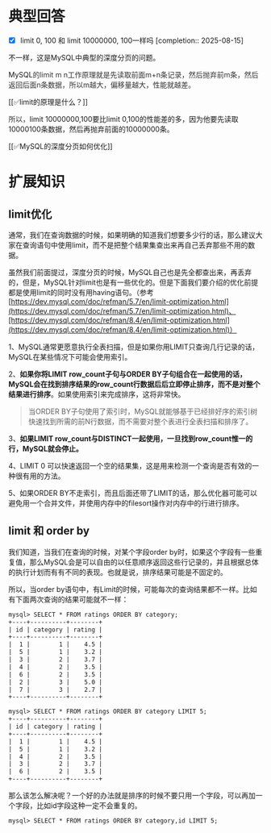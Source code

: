 # 典型回答

- [x] limit 0, 100 和 limit 10000000, 100一样吗  [completion:: 2025-08-15]

不一样，这是MySQL中典型的深度分页的问题。



MySQL<font style="color:rgb(51, 51, 51);">的limit m n工作原理就是先读取前面m+n条记录，然后抛弃前m条，然后返回后面n条数据，所以m越大，偏移量越大，性能就越差。</font>

<font style="color:rgb(51, 51, 51);"></font>

[[✅limit的原理是什么？]]

<font style="color:rgb(51, 51, 51);"></font>

<font style="color:rgb(51, 51, 51);">所以，</font>limit 10000000,100要比limit 0,100的性能差的多，因为他要先读取10000100条数据，然后再抛弃前面的10000000条。



[[✅MySQL的深度分页如何优化]]



# 扩展知识
## limit优化


通常，我们在查询数据的时候，如果明确的知道我们想要多少行的话，那么建议大家在查询语句中使用limit，而不是把整个结果集查出来再自己丢弃那些不用的数据。



虽然我们前面提过，深度分页的时候，MySQL自己也是先全都查出来，再丢弃的，但是，MySQL针对limit也是有一些优化的。但是下面我们要介绍的优化前提都是使用limit的同时没有用having语句。（参考[https://dev.mysql.com/doc/refman/5.7/en/limit-optimization.html](https://dev.mysql.com/doc/refman/5.7/en/limit-optimization.html)、[https://dev.mysql.com/doc/refman/8.4/en/limit-optimization.html](https://dev.mysql.com/doc/refman/8.4/en/limit-optimization.html)）



1、MySQL通常更愿意执行全表扫描，但是如果你用LIMIT只查询几行记录的话，MySQL在某些情况下可能会使用索引。

<font style="color:rgb(0, 0, 0);"></font>

2、**如果你将LIMIT row_count子句与ORDER BY子句组合在一起使用的话，MySQL会在找到排序结果的row_count行数据后后立即停止排序，而不是对整个结果进行排序**。如果使用索引来完成排序，这将非常快。



> 当ORDER BY子句使用了索引时，MySQL就能够基于已经排好序的索引树快速找到所需的前N行数据，而不需要对整个表进行全表扫描和排序了。
>

<font style="color:rgb(0, 0, 0);"></font>

3、**如果LIMIT row_count与DISTINCT一起使用，一旦找到row_count惟一的行，MySQL就会停止。**



4、LIMIT 0 可以快速返回一个空的结果集，这是用来检测一个查询是否有效的一种很有用的方法。



5、如果ORDER BY不走索引，而且后面还带了LIMIT的话，那么优化器可能可以避免用一个合并文件，并使用内存中的filesort操作对内存中的行进行排序。



## limit 和 order by


我们知道，当我们在查询的时候，对某个字段order by时，如果这个字段有一些重复值，那么MySQL会是可以自由的以任意顺序返回这些行记录的，并且根据总体的执行计划而有有不同的表现。也就是说，排序结果可能是不固定的。



所以，当order by语句中，有Limit的时候，可能每次的查询结果都不一样。比如有下面两次查询的结果可能就不一样：



```latex
mysql> SELECT * FROM ratings ORDER BY category;
+----+----------+--------+
| id | category | rating |
+----+----------+--------+
|  1 |        1 |    4.5 |
|  5 |        1 |    3.2 |
|  3 |        2 |    3.7 |
|  4 |        2 |    3.5 |
|  6 |        2 |    3.5 |
|  2 |        3 |    5.0 |
|  7 |        3 |    2.7 |
+----+----------+--------+
```



```latex
mysql> SELECT * FROM ratings ORDER BY category LIMIT 5;
+----+----------+--------+
| id | category | rating |
+----+----------+--------+
|  1 |        1 |    4.5 |
|  5 |        1 |    3.2 |
|  4 |        2 |    3.5 |
|  3 |        2 |    3.7 |
|  6 |        2 |    3.5 |
+----+----------+--------+
```



那么该怎么解决呢？一个好的办法就是排序的时候不要只用一个字段，可以再加一个字段，比如id字段这种一定不会重复的。



```latex
mysql> SELECT * FROM ratings ORDER BY category,id LIMIT 5;
```



## 
